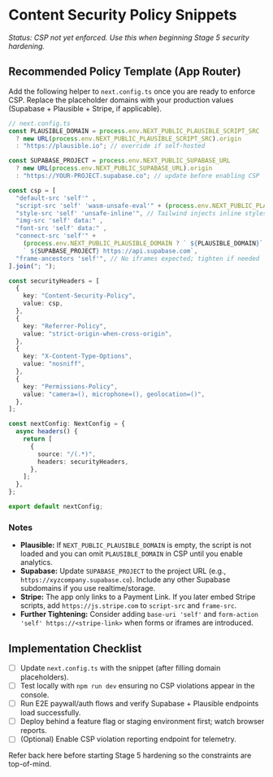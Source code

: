 # Content Security Policy Snippets

_Status: CSP not yet enforced. Use this when beginning Stage 5 security hardening._

## Recommended Policy Template (App Router)
Add the following helper to `next.config.ts` once you are ready to enforce CSP. Replace the placeholder domains with your production values (Supabase + Plausible + Stripe, if applicable).

```ts
// next.config.ts
const PLAUSIBLE_DOMAIN = process.env.NEXT_PUBLIC_PLAUSIBLE_SCRIPT_SRC
  ? new URL(process.env.NEXT_PUBLIC_PLAUSIBLE_SCRIPT_SRC).origin
  : "https://plausible.io"; // override if self-hosted

const SUPABASE_PROJECT = process.env.NEXT_PUBLIC_SUPABASE_URL
  ? new URL(process.env.NEXT_PUBLIC_SUPABASE_URL).origin
  : "https://YOUR-PROJECT.supabase.co"; // update before enabling CSP

const csp = [
  "default-src 'self'" ,
  "script-src 'self' 'wasm-unsafe-eval'" + (process.env.NEXT_PUBLIC_PLAUSIBLE_DOMAIN ? ` ${PLAUSIBLE_DOMAIN}` : ""),
  "style-src 'self' 'unsafe-inline'", // Tailwind injects inline styles at build time
  "img-src 'self' data:" ,
  "font-src 'self' data:" ,
  "connect-src 'self'" +
    (process.env.NEXT_PUBLIC_PLAUSIBLE_DOMAIN ? ` ${PLAUSIBLE_DOMAIN}` : "") +
    ` ${SUPABASE_PROJECT} https://api.supabase.com`,
  "frame-ancestors 'self'", // No iframes expected; tighten if needed
].join("; ");

const securityHeaders = [
  {
    key: "Content-Security-Policy",
    value: csp,
  },
  {
    key: "Referrer-Policy",
    value: "strict-origin-when-cross-origin",
  },
  {
    key: "X-Content-Type-Options",
    value: "nosniff",
  },
  {
    key: "Permissions-Policy",
    value: "camera=(), microphone=(), geolocation=()",
  },
];

const nextConfig: NextConfig = {
  async headers() {
    return [
      {
        source: "/(.*)",
        headers: securityHeaders,
      },
    ];
  },
};

export default nextConfig;
```

### Notes
- **Plausible:** If `NEXT_PUBLIC_PLAUSIBLE_DOMAIN` is empty, the script is not loaded and you can omit `PLAUSIBLE_DOMAIN` in CSP until you enable analytics.
- **Supabase:** Update `SUPABASE_PROJECT` to the project URL (e.g., `https://xyzcompany.supabase.co`). Include any other Supabase subdomains if you use realtime/storage.
- **Stripe:** The app only links to a Payment Link. If you later embed Stripe scripts, add `https://js.stripe.com` to `script-src` and `frame-src`.
- **Further Tightening:** Consider adding `base-uri 'self'` and `form-action 'self' https://<stripe-link>` when forms or iframes are introduced.

## Implementation Checklist
- [ ] Update `next.config.ts` with the snippet (after filling domain placeholders).
- [ ] Test locally with `npm run dev` ensuring no CSP violations appear in the console.
- [ ] Run E2E paywall/auth flows and verify Supabase + Plausible endpoints load successfully.
- [ ] Deploy behind a feature flag or staging environment first; watch browser reports.
- [ ] (Optional) Enable CSP violation reporting endpoint for telemetry.

Refer back here before starting Stage 5 hardening so the constraints are top-of-mind.
